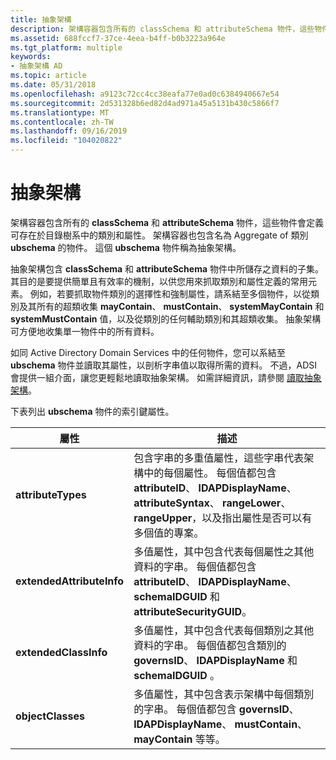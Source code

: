 ```yaml
---
title: 抽象架構
description: 架構容器包含所有的 classSchema 和 attributeSchema 物件，這些物件會定義可存在於目錄樹系中的類別和屬性。
ms.assetid: 688fccf7-37ce-4eea-b4ff-b0b3223a964e
ms.tgt_platform: multiple
keywords:
- 抽象架構 AD
ms.topic: article
ms.date: 05/31/2018
ms.openlocfilehash: a9123c72cc4cc38eafa77e0ad0c6384940667e54
ms.sourcegitcommit: 2d531328b6ed82d4ad971a45a5131b430c5866f7
ms.translationtype: MT
ms.contentlocale: zh-TW
ms.lasthandoff: 09/16/2019
ms.locfileid: "104020822"
---
```

# <a name="the-abstract-schema"></a>抽象架構

架構容器包含所有的 **classSchema** 和 **attributeSchema** 物件，這些物件會定義可存在於目錄樹系中的類別和屬性。 架構容器也包含名為 Aggregate of 類別 **ubschema** 的物件。 這個 **ubschema** 物件稱為抽象架構。

抽象架構包含 **classSchema** 和 **attributeSchema** 物件中所儲存之資料的子集。 其目的是要提供簡單且有效率的機制，以供您用來抓取類別和屬性定義的常用元素。 例如，若要抓取物件類別的選擇性和強制屬性，請系結至多個物件，以從類別及其所有的超類收集 **mayContain**、 **mustContain**、 **systemMayContain** 和 **systemMustContain** 值，以及從類別的任何輔助類別和其超類收集。 抽象架構可方便地收集單一物件中的所有資料。

如同 Active Directory Domain Services 中的任何物件，您可以系結至 **ubschema** 物件並讀取其屬性，以剖析字串值以取得所需的資料。 不過，ADSI 會提供一組介面，讓您更輕鬆地讀取抽象架構。 如需詳細資訊，請參閱 [讀取抽象架構](reading-the-abstract-schema.md)。

下表列出 **ubschema** 物件的索引鍵屬性。



| 屬性                 | 描述                                                                                                                                                                                                                                                                               |
|---------------------------|-------------------------------------------------------------------------------------------------------------------------------------------------------------------------------------------------------------------------------------------------------------------------------------------|
| **attributeTypes**        | 包含字串的多重值屬性，這些字串代表架構中的每個屬性。 每個值都包含 **attributeID**、 **lDAPDisplayName**、 **attributeSyntax**、 **rangeLower**、 **rangeUpper**，以及指出屬性是否可以有多個值的專案。 |
| **extendedAttributeInfo** | 多值屬性，其中包含代表每個屬性之其他資料的字串。 每個值都包含 **attributeID**、 **lDAPDisplayName**、 **schemaIDGUID** 和 **attributeSecurityGUID**。                                                                          |
| **extendedClassInfo**     | 多值屬性，其中包含代表每個類別之其他資料的字串。 每個值都包含類別的 **governsID**、 **lDAPDisplayName** 和 **schemaIDGUID** 。                                                                                              |
| **objectClasses**         | 多值屬性，其中包含表示架構中每個類別的字串。 每個值都包含 **governsID**、 **lDAPDisplayName**、 **mustContain**、 **mayContain** 等等。                                                                                           |



 

 

 




